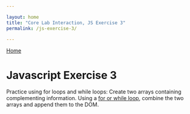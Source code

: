 ```yaml
---

layout: home
title: "Core Lab Interaction, JS Exercise 3"
permalink: /js-exercise-3/

---
```


[Home](/)

# Javascript Exercise 3

Practice using for loops and while loops: Create two arrays containing complementing information. Using a [for or while loop](/javascript-3), combine the two arrays and append them to the DOM.